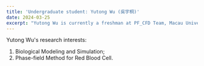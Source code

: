```yaml
---
title: 'Undergraduate student: Yutong Wu (吳宇桐)'
date: 2024-03-25
excerpt: "Yutong Wu is currently a freshman at PF_CFD Team, Macau University of Science and Technology. Her research interest is biological modeling and simulation.<br/><img src='/images/WYT.png' width='250px'>"
---
```


Yutong Wu's research interests:

1. Biological Modeling and Simulation;
2. Phase-field Method for Red Blood Cell.

